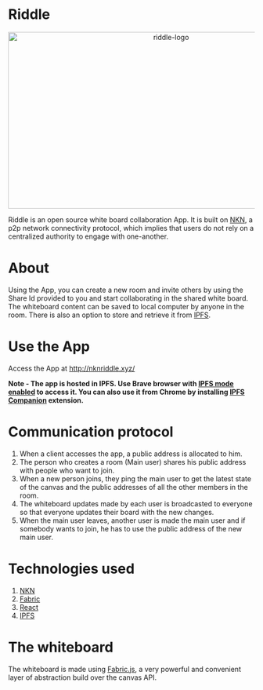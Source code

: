 # Riddle
<p align="center"><img width="650px" height="360px" src="https://i.ibb.co/0CYwLwN/Screenshot-2021-09-17-at-8-03-32-AM.png" alt="riddle-logo" /></p>
Riddle is an open source white board collaboration App. It is built on <a href="https://nkn.org/">NKN</a>, a p2p network connectivity protocol, which implies that users do not rely on a centralized authority to engage with one-another.
<br/>

# About
Using the App, you can create a new room and invite others by using the Share Id provided to you and start collaborating in the shared white board.
The whiteboard content can be saved to local computer by anyone in the room. There is also an option to store and retrieve it from [IPFS](https://ipfs.io/).

# Use the App
Access the App at http://nknriddle.xyz/

<b> Note - The app is hosted in IPFS. Use Brave browser with <a href="https://www.youtube.com/watch?v=jTDkTQiKzJA">IPFS mode enabled</a> to access it. You can also use it from Chrome by installing [IPFS Companion](https://chrome.google.com/webstore/detail/ipfs-companion/nibjojkomfdiaoajekhjakgkdhaomnch?hl=en) extension. </b>

# Communication protocol
1. When a client accesses the app, a public address is allocated to him.
2. The person who creates a room (Main user) shares his public address with people who want to join.
3. When a new person joins, they ping the main user to get the latest state of the canvas and the public addresses of all the other members in the room.
4. The whiteboard updates made by each user is broadcasted to everyone so that everyone updates their board with the new changes.
5. When the main user leaves, another user is made the main user and if somebody wants to join, he has to use the public address of the new main user.

# Technologies used
1. [NKN](https://nkn.org/)
2. [Fabric](http://fabricjs.com/)
3. [React](https://reactjs.org/)
4. [IPFS](https://ipfs.io/)

# The whiteboard
The whiteboard is made using [Fabric.js](http://fabricjs.com/), a very powerful and convenient layer of abstraction build over the canvas API.

